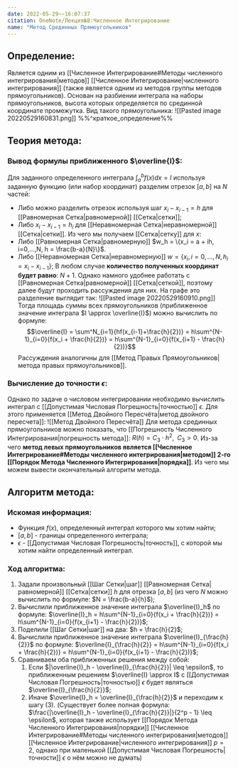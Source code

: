 ```yaml
---
date: 2022-05-29~~16:07:37
citation: OneNote/Лекция№8:Численное Интегрирование
name: "Метод Срединных Прямоугольников"
---
```

## Определение:
Является одним из [[Численное Интегрирование#Методы численного интегрирования|методов]] [[Численное Интегрирование|численного интегрирования]] (также является одним из методов группы методов прямоугольников).
Основан на разбиении интеграла на наборы прямоугольников, высота которых определяется по срединной координате промежутка. Вид такого прямоугольника:
![[Pasted image 20220529160831.png]]
%%^краткое_определение%%

## Теория метода:
### Вывод формулы приближенного $\overline{I}$:
Для заданного определенного интеграла $\int^b_a{f(x)dx} = I$ используя заданную функцию (или набор координат) разделим отрезок $[a,b]$ на $N$ частей:
- Либо можно разделить отрезок используя шаг $x_i - x_{i-1} = h$ для [[Равномерная Сетка|равномерной]] [[Сетка|сетки]];
- Либо $x_i - x_{i-1} = h_i$ для [[Неравномерная Сетка|неравномерной]] [[Сетка|сетки]].
Из чего мы получаем [[Сетка|сетку]] для $x$:
- Либо [[Равномерная Сетка|равномерную]] $w_h = \{x_i = a + ih, i=0,...,N, h = \frac{b-a}{N}\}$.
- Либо [[Неравномерная Сетка|неравномерную]] $w = \{x_i, i=0,...,N, h_i = x_i - x_{i-1}\}$;
В любом случае **количество полученных координат будет равно**: $N + 1$.
Однако намного удобнее работать с [[Равномерная Сетка|равномерной]] [[Сетка|сеткой]], поэтому далее будут проходить рассуждения для них.
На графе это разделение выглядит так:
![[Pasted image 20220529160910.png]]
Тогда площадь суммы всех прямоугольников (приближенное значение интеграла $I \approx \overline{I}$) можно вычислить по формуле:
$$\overline{I} = \sum^N_{i=1}{hf(x_{i-1}+\frac{h}{2})} = h\sum^{N-1}_{i=0}{f(x_i + \frac{h}{2})} = h\sum^{N-1}_{i=0}{f(x_{i+1} - \frac{h}{2})}$$
Рассуждения аналогичны для [[Метод Правых Прямоугольников|метода правых прямоугольников]].

### Вычисление до точности $\epsilon$:
Однако по задаче о числовом интегрировании необходимо вычислить интеграл с [[Допустимая Числовая Погрешность|точностью]] $\epsilon$.
Для этого применяется [[Метод Двойного Пересчёта|метод двойного пересчета]]:
![[Метод Двойного Пересчёта]]
Для метода срединных прямоугольников можно показать, что [[Погрешность Численного Интегрирования|погрешность метода]]: $R(h) = C_3\cdot h^2,\;\; C_3>0$. Из-за чего **метод левых прямоугольников является [[Численное Интегрирование#Методы численного интегрирования|методом]] 2-го [[Порядок Метода Численного Интегрирования|порядка]]**.
Из чего мы можем вывести окончательный алгоритм метода.

## Алгоритм метода:
### Искомая информация:
- Функция $f(x)$, определенный интеграл которого мы хотим найти;
- $[a,b]$ - границы определенного интеграла;
- $\epsilon$ - [[Допустимая Числовая Погрешность|точность]], с которой мы хотим найти определенный интеграл.

### Ход алгоритма:
1) Задали произвольный [[Шаг Сетки|шаг]] [[Равномерная Сетка|равномерной]] [[Сетка|сетки]] $h$ для отрезка $[a,b]$ (из чего $N$ можно вычислить по формуле: $N = \frac{b-a}{h}$);
2) Вычислили приближенное значение интеграла $\overline{I}_h$ по формуле: $\overline{I}_h = h\sum^{N-1}_{i=0}{f(x_i + \frac{h}{2})} = h\sum^{N-1}_{i=0}{f(x_{i+1} - \frac{h}{2})}$;
3) Поделили [[Шаг Сетки|шаг]] на два: $h = \frac{h}{2}$;
4) Вычислили приближенное значение интеграла $\overline{I}_{\frac{h}{2}}$ по формуле: $\overline{I}_{\frac{h}{2}} = h\sum^{N-1}_{i=0}{f(x_i + \frac{h}{2})} = h\sum^{N-1}_{i=0}{f(x_{i+1} - \frac{h}{2})}$;
5) Сравниваем оба приближенных решения между собой:
	1) Если $|\overline{I}_h - \overline{I}_{\frac{h}{2}}| \leq \epsilon$, то приближенным решением $\overline{I} \approx I$ с [[Допустимая Числовая Погрешность|точностью]] $\epsilon$ будет являться $\overline{I}_{\frac{h}{2}}$;
	2) Иначе $\overline{I}_h = \overline{I}_{\frac{h}{2}}$ и переходим к шагу $(3)$.
	(Cуществует более полная формула: $\frac{|\overline{I}_h - \overline{I}_{\frac{h}{2}}|}{2^p - 1} \leq \epsilon$, которая также использует [[Порядок Метода Численного Интегрирования|порядки]] [[Численное Интегрирование#Методы численного интегрирования|методов]] [[Численное Интегрирование|численного интегрирования]] $p = 2$, однако при маленькой [[Допустимая Числовая Погрешность|точности]] $\epsilon$ о нём можно не думать)

